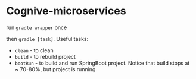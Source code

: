 # Cognive-microservices

<p>
run <code>gradle wrapper</code> once
</p>
    then <code>gradle [task]</code>. Useful tasks:
        <ul>
            <li><code>clean</code> - to clean</li>
            <li><code>build</code> - to rebuild project</li>
            <li><code>bootRun</code> - to build and run SpringBoot project. 
            Notice that build stops at ~ 70-80%, but project is running</li>
        </ul>
